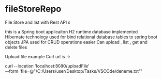 # fileStoreRepo
File Store and list with Rest API s


this is a Spring boot applicaiton 
H2 runtime database implemented 
Hibernate technology used for bind relational database tables to spring boot objects
JPA used for CRUD operations easier
Can upload , list , get and delete files 


Upload file example Curl url is -> 

curl --location 'localhost:8080/uploadFile' \
--form 'file=@"/C:/Users/user/Desktop/Tasks/VSCOde/deneme.txt"'
